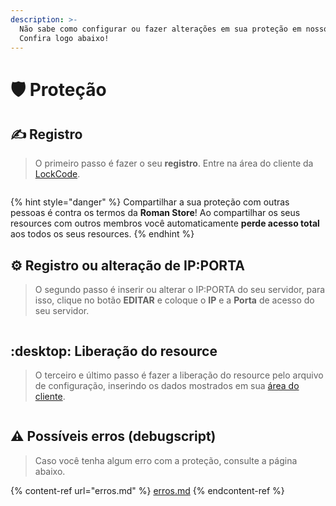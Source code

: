 ```yaml
---
description: >-
  Não sabe como configurar ou fazer alterações em sua proteção em nosso website?
  Confira logo abaixo!
---
```


# 🛡 Proteção

## ✍ Registro

> O primeiro passo é fazer o seu **registro**. Entre na área do cliente da [LockCode](https://financeiro.lockcode.com.br/).

<figure><img src="../../.gitbook/assets/Meu Vídeo (3).gif" alt=""><figcaption></figcaption></figure>

{% hint style="danger" %}
Compartilhar a sua proteção com outras pessoas é contra os termos da **Roman Store**! Ao compartilhar os seus resources com outros membros você automaticamente **perde acesso total** aos todos os seus resources.
{% endhint %}

## :gear: Registro ou alteração de IP:PORTA

> O segundo passo é inserir ou alterar o IP:PORTA do seu servidor, para isso, clique no botão **EDITAR** e coloque o **IP** e a **Porta** de acesso do seu servidor.

<figure><img src="../../.gitbook/assets/Meu Vídeo1 (1).gif" alt=""><figcaption></figcaption></figure>

## :desktop: Liberação do resource

> O terceiro e último passo é fazer a liberação do resource pelo arquivo de configuração, inserindo os dados mostrados em sua [área do cliente](https://financeiro.lockcode.com.br/).

<figure><img src="../../.gitbook/assets/Meu Vídeo1 (2).gif" alt=""><figcaption></figcaption></figure>

## :warning: Possíveis erros (debugscript)

> Caso você tenha algum erro com a proteção, consulte a página abaixo.&#x20;

{% content-ref url="erros.md" %}
[erros.md](erros.md)
{% endcontent-ref %}
